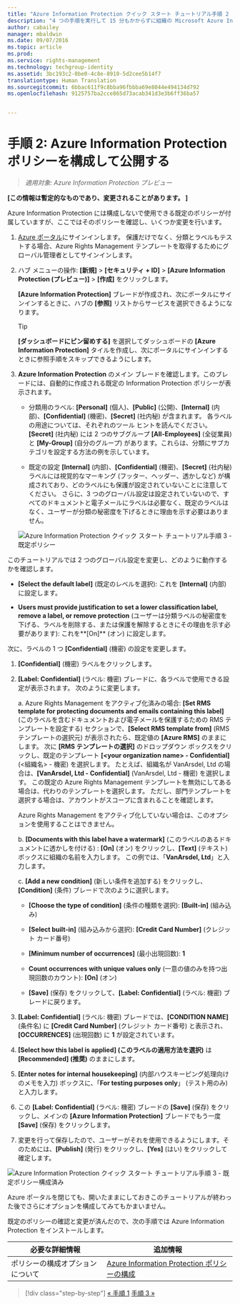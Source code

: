 ```yaml
---
title: "Azure Information Protection クイック スタート チュートリアル手順 2 | Azure Information Protection"
description: "4 つの手順を実行して 15 分もかからずに組織の Microsoft Azure Information Protection を簡単に試すことができる概要チュートリアルの手順 2 です。"
author: cabailey
manager: mbaldwin
ms.date: 09/07/2016
ms.topic: article
ms.prod: 
ms.service: rights-management
ms.technology: techgroup-identity
ms.assetid: 3bc193c2-0be0-4c8e-8910-5d2cee5b14f7
translationtype: Human Translation
ms.sourcegitcommit: 6bbac611f9c8bba96fbbba69e8044e494134d792
ms.openlocfilehash: 9125757ba2cce865d73acab341d3e3b6ff36ba57


---
```


# 手順 2: Azure Information Protection ポリシーを構成して公開する

>*適用対象: Azure Information Protection プレビュー*

**[この情報は暫定的なものであり、変更されることがあります。 ]**

Azure Information Protection には構成しないで使用できる既定のポリシーが付属していますが、ここではそのポリシーを確認し、いくつか変更を行います。

1. [Azure ポータル](https://portal.azure.com)にサインインします。 保護だけでなく、分類とラベルもテストする場合、Azure Rights Management テンプレートを取得するためにグローバル管理者としてサインインします。
 
2. ハブ メニューの操作: **[新規]** > **[セキュリティ + ID]** > **[Azure Information Protection (プレビュー)]** > **[作成]** をクリックします。

    **[Azure Information Protection]** ブレードが作成され、次にポータルにサインインするときに、ハブの **[参照]** リストからサービスを選択できるようになります。 

    > [!TIP] 
    > **[ダッシュボードにピン留めする]** を選択してダッシュボードの **[Azure Information Protection]** タイルを作成し、次にポータルにサインインするときに参照手順をスキップできるようにします。

3.  **Azure Information Protection** のメイン ブレードを確認します。このブレードには、自動的に作成される既定の Information Protection ポリシーが表示されます。
    
    - 分類用のラベル: **[Personal]** (個人)、**[Public]** (公開)、**[Internal]** (内部)、**[Confidential]** (機密)、**[Secret]** (社内秘) が含まれます。 各ラベルの用途については、それぞれのツール ヒントを読んでください。 **[Secret]** (社内秘) には 2 つのサブグループ **[All-Employees]** (全従業員) と **[My-Group]** (自分のグループ) があります。これらは、分類にサブカテゴリを設定する方法の例を示しています。

    - 既定の設定 **[Internal]** (内部)、**[Confidential]** (機密)、**[Secret]** (社内秘) ラベルには視覚的なマーキング (フッター、ヘッダー、透かしなど) が構成されており、どのラベルにも保護が設定されていないことに注意してください。 さらに、3 つのグローバル設定は設定されていないので、すべてのドキュメントと電子メールにラベルは必要なく、既定のラベルはなく、ユーザーが分類の秘密度を下げるときに理由を示す必要はありません。

    ![Azure Information Protection クイック スタート チュートリアル手順 3 - 既定ポリシー](../media/info-protect-policy.png)

このチュートリアルでは 2 つのグローバル設定を変更し、どのように動作するかを確認します。

-  **[Select the default label]** (既定のレベルを選択): これを **[Internal]** (内部) に設定します。

- **Users must provide justification to set a lower classification label, remove a label, or remove protection** (ユーザーは分類ラベルの秘密度を下げる、ラベルを削除する、または保護を解除するときにその理由を示す必要があります): これを**[On]** (オン) に設定します。

次に、ラベルの 1 つ **[Confidential]** (機密) の設定を変更します。

1. **[Confidential]** (機密) ラベルをクリックします。

2. **[Label: Confidential]** (ラベル: 機密) ブレードに、各ラベルで使用できる設定が表示されます。 次のように変更します。

    a. Azure Rights Management をアクティブ化済みの場合: **[Set RMS template for protecting documents and emails containing this label]** (このラベルを含むドキュメントおよび電子メールを保護するための RMS テンプレートを設定する) セクションで、**[Select RMS template from]** (RMS テンプレートの選択元) が表示されたら、既定値の **[Azure RMS]** のままにします。 次に **[RMS テンプレートの選択]** のドロップダウン ボックスをクリックし、既定のテンプレート **[\<your organization name> - Confidential]** (<組織名> - 機密) を選択します。 たとえば、組織名が VanArsdel, Ltd の場合は、**[VanArsdel, Ltd - Confidential]** (VanArsdel, Ltd - 機密) を選択します。 この既定の Azure Rights Management テンプレートを無効にしてある場合は、代わりのテンプレートを選択します。 ただし、部門テンプレートを選択する場合は、アカウントがスコープに含まれることを確認します。
    
    Azure Rights Management をアクティブ化していない場合は、このオプションを使用することはできません。
    
    b. **[Documents with this label have a watermark]** (このラベルのあるドキュメントに透かしを付ける) : **[On]** (オン) をクリックし、**[Text]** (テキスト) ボックスに組織の名前を入力します。 この例では、「**VanArsdel, Ltd**」と入力します。 
    
    c. **[Add a new condition]** (新しい条件を追加する) をクリックし、**[Condition]** (条件) ブレードで次のように選択します。
    
    - **[Choose the type of condition]** (条件の種類を選択): **[Built-in]** (組み込み)
    
    - **[Select built-in]** (組み込みから選択): **[Credit Card Number]** (クレジット カード番号)
    
    - **[Minimum number of occurrences]** (最小出現回数): **1**
    
    - **Count occurrences with unique values only** (一意の値のみを持つ出現回数のカウント): **[On]** (オン)
    
    - **[Save]** (保存) をクリックして、**[Label: Confidential]** (ラベル: 機密) ブレードに戻ります。

3. **[Label: Confidential]** (ラベル: 機密) ブレードでは、**[CONDITION NAME]** (条件名) に **[Credit Card Number]** (クレジット カード番号) と表示され、**[OCCURRENCES]** (出現回数) に **1** が設定されています。

4. **[Select how this label is applied] (このラベルの適用方法を選択)** は **[Recommended] (推奨)** のままにします。

5. **[Enter notes for internal housekeeping]** (内部ハウスキーピング処理向けのメモを入力) ボックスに、「**For testing purposes only**」 (テスト用のみ) と入力します。

6. この **[Label: Confidential]** (ラベル: 機密) ブレードの **[Save]** (保存) をクリックし、メインの **[Azure Information Protection]** ブレードでもう一度 **[Save]** (保存) をクリックします。

7. 変更を行って保存したので、ユーザーがそれを使用できるようにします。そのためには、**[Publish]** (発行) をクリックし、**[Yes]** (はい) をクリックして確定します。

![Azure Information Protection クイック スタート チュートリアル手順 3 - 既定ポリシー構成済み](../media/info-protect-policy-configured.png)

Azure ポータルを閉じても、開いたままにしておきこのチュートリアルが終わった後でさらにオプションを構成してみてもかまいません。

既定のポリシーの確認と変更が済んだので、次の手順では Azure Information Protection をインストールします。

|必要な詳細情報|追加情報|
|--------------------------------|--------------------------|
|ポリシーの構成オプションについて|[Azure Information Protection ポリシーの構成](configure-policy.md)|


>[!div class="step-by-step"]
[&#171; 手順 1](infoprotect-tutorial-step1.md)
[手順 3 &#187;](infoprotect-tutorial-step3.md)


<!--HONumber=Sep16_HO1-->


